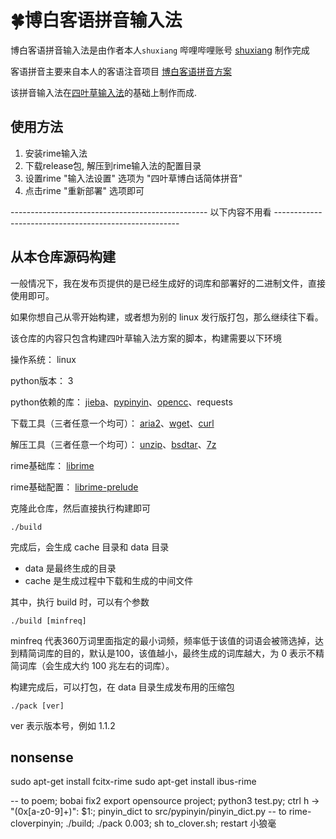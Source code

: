 
# :four_leaf_clover:博白客语拼音输入法

博白客语拼音输入法是由作者本人`shuxiang` 哔哩哔哩账号 [shuxiang](https://space.bilibili.com/23428735) 制作完成

客语拼音主要来自本人的客语注音项目 [博白客语拼音方案](https://github.com/shuxiang/hakka-lang-bobai)

该拼音输入法在[四叶草输入法](https://github.com/fkxxyz/rime-cloverpinyin)的基础上制作而成.


## 使用方法
1. 安装rime输入法
2. 下载release包, 解压到rime输入法的配置目录
3. 设置rime "输入法设置" 选项为 "四叶草博白话简体拼音"
4. 点击rime "重新部署" 选项即可




------------------------------------------------- 以下内容不用看 ------------------------------------------------------


## 从本仓库源码构建

一般情况下，我在发布页提供的是已经生成好的词库和部署好的二进制文件，直接使用即可。

如果你想自己从零开始构建，或者想为别的 linux 发行版打包，那么继续往下看。

该仓库的内容只包含构建四叶草输入法方案的脚本，构建需要以下环境

操作系统： linux

python版本： 3

python依赖的库： [jieba](https://github.com/fxsjy/jieba)、[pypinyin](https://github.com/mozillazg/python-pinyin)、[opencc](https://github.com/BYVoid/OpenCC)、requests

下载工具（三者任意一个均可）： [aria2](http://aria2.sourceforge.net/)、[wget](https://www.gnu.org/software/wget/wget.html)、[curl](https://curl.haxx.se/)

解压工具（三者任意一个均可）： [unzip](https://www.info-zip.org/UnZip.html)、[bsdtar](https://libarchive.org/)、[7z](http://p7zip.sourceforge.net/)

rime基础库： [librime](https://github.com/rime/librime)

rime基础配置： [librime-prelude](https://github.com/rime/rime-prelude)

克隆此仓库，然后直接执行构建即可

```shell
./build
```

完成后，会生成 cache 目录和 data 目录

- data 是最终生成的目录
- cache 是生成过程中下载和生成的中间文件



其中，执行 build 时，可以有个参数

```shell
./build [minfreq]
```

minfreq 代表360万词里面指定的最小词频，频率低于该值的词语会被筛选掉，达到精简词库的目的，默认是100，该值越小，最终生成的词库越大，为 0 表示不精简词库（会生成大约 100 兆左右的词库）。

构建完成后，可以打包，在 data 目录生成发布用的压缩包

```
./pack [ver]
```

ver 表示版本号，例如 1.1.2



## nonsense
sudo apt-get install fcitx-rime
sudo apt-get install ibus-rime

-- to poem; bobai fix2 export opensource project; python3 test.py; ctrl h -> "(0x[a-z0-9]+)": $1:; pinyin_dict to src/pypinyin/pinyin_dict.py
-- to rime-cloverpinyin; ./build; ./pack 0.003; sh to_clover.sh; restart 小狼毫
